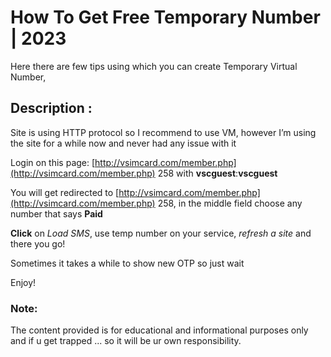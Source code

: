 
# How To Get Free Temporary Number | 2023

Here there are few tips using which you can create Temporary Virtual Number,

## Description : 
Site is using HTTP protocol so I recommend to use VM, however I’m using the site for a while now and never had any issue with it

Login on this page: [http://vsimcard.com/member.php](http://vsimcard.com/member.php) 258 with **vscguest**:**vscguest**

You will get redirected to [http://vsimcard.com/member.php](http://vsimcard.com/member.php) 258, in the middle field choose any number that says **Paid**

**Click** on *Load SMS*, use temp number on your service, _refresh a site_ and there you go!

Sometimes it takes a while to show new OTP so just wait

Enjoy!

### Note:
The content provided is for educational and informational purposes only and if u get trapped ... so it will be ur own responsibility. 
